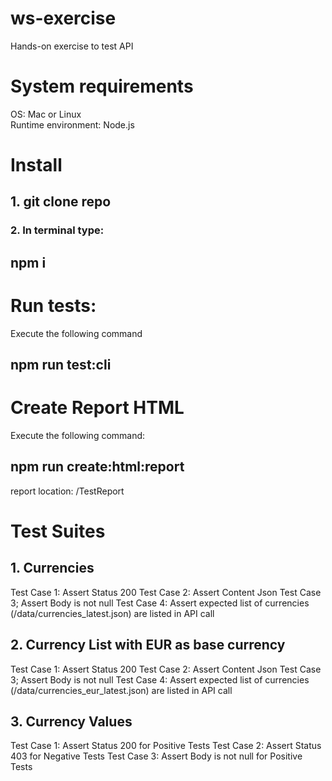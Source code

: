 # ws-exercise
Hands-on exercise to test API

# System requirements
OS: Mac or Linux\
Runtime environment: Node.js

# Install

## 1. git clone repo
### 2. In terminal type: 
## npm i

# Run tests: 
Execute the following command
## npm run test:cli

# Create Report HTML
Execute the following command:
## npm run create:html:report
report location:  /TestReport

# Test Suites

## 1. Currencies
Test Case 1: Assert Status 200 
Test Case 2: Assert Content Json 
Test Case 3; Assert Body is not null 
Test Case 4: Assert expected list of currencies (/data/currencies_latest.json) are listed in API call 

## 2. Currency List with EUR as base currency
Test Case 1: Assert Status 200 
Test Case 2: Assert Content Json 
Test Case 3; Assert Body is not null 
Test Case 4: Assert expected list of currencies (/data/currencies_eur_latest.json) are listed in API call 

## 3. Currency Values
Test Case 1: Assert Status 200 for Positive Tests 
Test Case 2: Assert Status 403 for Negative Tests 
Test Case 3: Assert Body is not null for Positive Tests 
